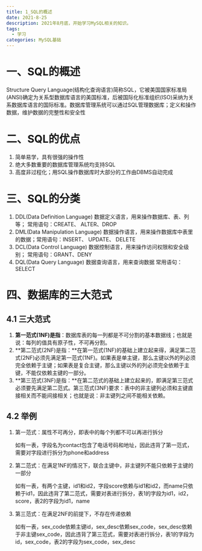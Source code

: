 ```yaml
---
title: 1_SQL的概述
date: 2021-8-25
description: 2021年8月底，开始学习MySQL相关的知识。
tags:
  - 学习
categories: MySQL基础
---
```

# 一、SQL的概述

Structure Query Language(结构化查询语言)简称SQL，它被美国国家标准局(ANSI)确定为关系型数据库语言的美国标准，后被国际化标准组织(ISO)采纳为关系数据库语言的国际标准。数据库管理系统可以通过SQL管理数据库；定义和操作数据，维护数据的完整性和安全性

# 二、SQL的优点

1. 简单易学，具有很强的操作性
2. 绝大多数重要的数据库管理系统均支持SQL
3. 高度非过程化；用SQL操作数据库时大部分的工作由DBMS自动完成

# 三、SQL的分类

1. DDL(Data Definition Language) 数据定义语言，用来操作数据库、表、列等； 常用语句：CREATE、 ALTER、DROP
2. DML(Data Manipulation Language) 数据操作语言，用来操作数据库中表里的数据；常用语句：INSERT、 UPDATE、 DELETE
3. DCL(Data Control Language) 数据控制语言，用来操作访问权限和安全级别； 常用语句：GRANT、DENY
4. DQL(Data Query Language) 数据查询语言，用来查询数据 常用语句：SELECT

# 四、数据库的三大范式

## 4.1 三大范式

1. **第一范式(1NF)是指**：数据库表的每一列都是不可分割的基本数据线；也就是说：每列的值具有原子性，不可再分割。
2. **第二范式(2NF)是指：**在第一范式(1NF)的基础上建立起来得，满足第二范式(2NF)必须先满足第一范式(1NF)。如果表是单主键，那么主键以外的列必须完全依赖于主键；如果表是复合主键，那么主键以外的列必须完全依赖于主键，不能仅依赖主键的一部分。
3. **第三范式(3NF)是指：**在第二范式的基础上建立起来的，即满足第三范式必须要先满足第二范式。第三范式(3NF)要求：表中的非主键列必须和主键直接相关而不能间接相关；也就是说：非主键列之间不能相关依赖。

## 4.2 举例

1. 第一范式：属性不可再分，即表中的每个列都不可以再进行拆分

   如有一表，字段名为contact包含了电话号码和地址，因此违背了第一范式，需要对字段进行拆分为phone和address

2. 第二范式：在满足1NF的情况下，联合主键中，非主键列不能只依赖于主键的一部分

   如有一表，有两个主键，id1和id2，字段score依赖与id1和id2，而name只依赖于id1，因此违背了第二范式，需要对表进行拆分，表1的字段为id1，id2，score，表2的字段为id1，name

3. 第三范式：在满足2NF的前提下，不存在传递依赖

   如有一表，sex_code依赖主键id，sex_desc依赖sex_code，sex_desc依赖于非主键sex_code，因此违背了第三范式，需要对表进行拆分，表1的字段为id，sex_code，表2的字段为sex_code，sex_desc